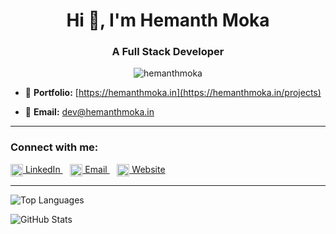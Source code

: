 <h1 align="center">Hi 👋, I'm Hemanth Moka</h1>
<h3 align="center">A Full Stack Developer</h3>

<p align="center">
  <img src="https://komarev.com/ghpvc/?username=hemanthmoka&label=Profile%20views&color=0e75b6&style=flat" alt="hemanthmoka" />
</p>

- 🔗 **Portfolio:** [https://hemanthmoka.in](https://hemanthmoka.in/projects)

- 📧 **Email:** dev@hemanthmoka.in

---

<h3 align="left">Connect with me:</h3>
<p align="left">
  <a href="https://linkedin.com/in/hemanthmoka" target="blank">
    <img align="center" src="https://cdn.jsdelivr.net/npm/simple-icons@v5/icons/linkedin.svg" alt="hemanthmoka" height="20" width="20" />
    LinkedIn
  </a>
  &nbsp;&nbsp;
  <a href="mailto:dev@hemanthmoka.in" target="blank">
    <img align="center" src="https://cdn.jsdelivr.net/npm/simple-icons@v5/icons/gmail.svg" alt="gmail" height="20" width="20" />
    Email
  </a>
  &nbsp;&nbsp;
  <a href="https://hemanthmoka.in" target="blank">
    <img align="center" src="https://cdn.jsdelivr.net/npm/simple-icons@v5/icons/internetexplorer.svg" alt="website" height="20" width="20" />
    Website
  </a>
</p>

---

<p>
  <img align="left" 
       src="https://github-readme-stats.vercel.app/api/top-langs?username=Hemanth-moka&show_icons=true&locale=en&layout=compact&theme=dark" 
       alt="Top Languages" />
</p>

<p>&nbsp;</p>

<p>
  <img align="center" 
       src="https://github-readme-stats.vercel.app/api?username=Hemanth-moka&show_icons=true&locale=en&theme=dark" 
       alt="GitHub Stats" />
</p>
